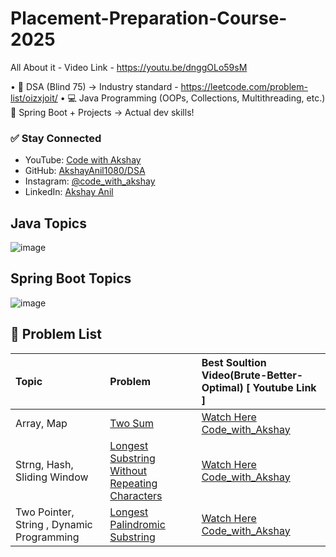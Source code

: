 # Placement-Preparation-Course-2025

All About it - Video Link - https://youtu.be/dnggOLo59sM

• 🧠 DSA (Blind 75) → Industry standard - https://leetcode.com/problem-list/oizxjoit/
• 💻 Java Programming (OOPs, Collections, Multithreading, etc.)
🌱 Spring Boot + Projects → Actual dev skills!

### ✅ Stay Connected

- YouTube: [Code with Akshay](https://www.youtube.com/@CodeWithAkshay)
- GitHub: [AkshayAnil1080/DSA](https://github.com/AkshayAnil1080/DSA)
- Instagram: [@code_with_akshay](https://instagram.com/code_with_akshay)
- LinkedIn: [Akshay Anil](https://linkedin.com/in/akshay-anil)

## Java Topics

![image](https://github.com/user-attachments/assets/e4a1cb45-f410-495a-9e4b-a9e48c2d93b7)

## Spring Boot Topics

![image](https://github.com/user-attachments/assets/f776a959-e877-4377-bfc8-a6a6028a361a)

## 📌 Problem List

| Topic                                     | Problem                                                                                                                                                                            | Best Soultion Video(Brute-Better-Optimal) [ Youtube Link ]                                                                        |
| :---------------------------------------- | :--------------------------------------------------------------------------------------------------------------------------------------------------------------------------------- | :-------------------------------------------------------------------------------------------------------------------------------- |
| Array, Map                                | [Two Sum](https://leetcode.com/problems/two-sum/?envType=problem-list-v2&envId=oizxjoit)                                                                                           | [Watch Here Code_with_Akshay](https://youtu.be/0qXFhacp5IY)                                                                       |
| Strng, Hash, Sliding Window               | [Longest Substring Without Repeating Characters](https://leetcode.com/problems/longest-substring-without-repeating-characters/description/?envType=problem-list-v2&envId=oizxjoit) | [Watch Here Code_with_Akshay](https://www.youtube.com/watch?v=EHO05lGXmiY&list=PL7EDHkJGOkPTDyIez_q6kTGT1j2sbuvXg&index=3)        |
| Two Pointer, String , Dynamic Programming | [Longest Palindromic Substring](https://leetcode.com/problems/longest-palindromic-substring/description/?envType=problem-list-v2&envId=oizxjoit)                                   | [Watch Here Code_with_Akshay](https://www.youtube.com/watch?v=6AAt5wi79To&list=PL7EDHkJGOkPTDyIez_q6kTGT1j2sbuvXg&index=5&t=969s) |
